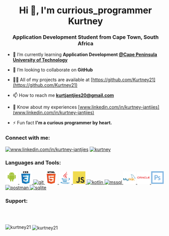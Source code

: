<h1 align="center">Hi 👋, I'm currious_programmer Kurtney</h1>
<h3 align="center">Application Development Student from Cape Town, South Africa</h3>

- 🌱 I’m currently learning **Application Development [@Cape Peninsula University of Technology](https://www.cput.ac.za)**

- 👯 I’m looking to collaborate on **GitHub**

- 👨‍💻 All of my projects are available at [https://github.com/Kurtney21](https://github.com/Kurtney21)

- 📫 How to reach me **kurtjantjies20@gmail.com**

- 📄 Know about my experiences [www.linkedin.com/in/kurtney-jantjies](www.linkedin.com/in/kurtney-jantjies)

- ⚡ Fun fact **I'm a curious programmer by heart.**

<h3 align="left">Connect with me:</h3>
<p align="left">
<a href="https://linkedin.com/in/www.linkedin.com/in/kurtney-jantjies" target="blank"><img align="center" src="https://raw.githubusercontent.com/rahuldkjain/github-profile-readme-generator/master/src/images/icons/Social/linked-in-alt.svg" alt="www.linkedin.com/in/kurtney-jantjies" height="30" width="40" /></a>
<a href="https://stackoverflow.com/users/kurtney" target="blank"><img align="center" src="https://raw.githubusercontent.com/rahuldkjain/github-profile-readme-generator/master/src/images/icons/Social/stack-overflow.svg" alt="kurtney" height="30" width="40" /></a>
</p>

<h3 align="left">Languages and Tools:</h3>
<p align="left"> <a href="https://developer.android.com" target="_blank"> <img src="https://raw.githubusercontent.com/devicons/devicon/master/icons/android/android-original-wordmark.svg" alt="android" width="40" height="40"/> </a> <a href="https://www.w3schools.com/css/" target="_blank"> <img src="https://raw.githubusercontent.com/devicons/devicon/master/icons/css3/css3-original-wordmark.svg" alt="css3" width="40" height="40"/> </a> <a href="https://git-scm.com/" target="_blank"> <img src="https://www.vectorlogo.zone/logos/git-scm/git-scm-icon.svg" alt="git" width="40" height="40"/> </a> <a href="https://www.w3.org/html/" target="_blank"> <img src="https://raw.githubusercontent.com/devicons/devicon/master/icons/html5/html5-original-wordmark.svg" alt="html5" width="40" height="40"/> </a> <a href="https://www.java.com" target="_blank"> <img src="https://raw.githubusercontent.com/devicons/devicon/master/icons/java/java-original.svg" alt="java" width="40" height="40"/> </a> <a href="https://developer.mozilla.org/en-US/docs/Web/JavaScript" target="_blank"> <img src="https://raw.githubusercontent.com/devicons/devicon/master/icons/javascript/javascript-original.svg" alt="javascript" width="40" height="40"/> </a> <a href="https://kotlinlang.org" target="_blank"> <img src="https://www.vectorlogo.zone/logos/kotlinlang/kotlinlang-icon.svg" alt="kotlin" width="40" height="40"/> </a> <a href="https://www.microsoft.com/en-us/sql-server" target="_blank"> <img src="https://www.svgrepo.com/show/303229/microsoft-sql-server-logo.svg" alt="mssql" width="40" height="40"/> </a> <a href="https://www.mysql.com/" target="_blank"> <img src="https://raw.githubusercontent.com/devicons/devicon/master/icons/mysql/mysql-original-wordmark.svg" alt="mysql" width="40" height="40"/> </a> <a href="https://www.oracle.com/" target="_blank"> <img src="https://raw.githubusercontent.com/devicons/devicon/master/icons/oracle/oracle-original.svg" alt="oracle" width="40" height="40"/> </a> <a href="https://www.photoshop.com/en" target="_blank"> <img src="https://raw.githubusercontent.com/devicons/devicon/master/icons/photoshop/photoshop-line.svg" alt="photoshop" width="40" height="40"/> </a> <a href="https://postman.com" target="_blank"> <img src="https://www.vectorlogo.zone/logos/getpostman/getpostman-icon.svg" alt="postman" width="40" height="40"/> </a> <a href="https://www.sqlite.org/" target="_blank"> <img src="https://www.vectorlogo.zone/logos/sqlite/sqlite-icon.svg" alt="sqlite" width="40" height="40"/> </a> </p>

<h3 align="left">Support:</h3>
<p></p><br><br>

<p><img align="left" src="https://github-readme-stats.vercel.app/api/top-langs?username=kurtney21&show_icons=true&locale=en&layout=compact" alt="kurtney21" /></p>

<p>&nbsp;<img align="center" src="https://github-readme-stats.vercel.app/api?username=kurtney21&show_icons=true&locale=en" alt="kurtney21" /></p>

